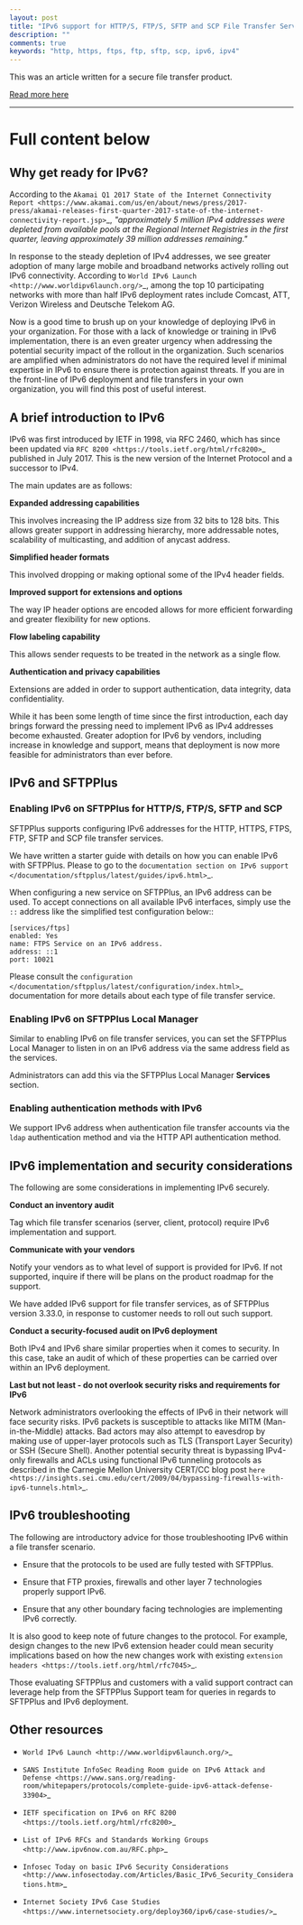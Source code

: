 ```yaml
---
layout: post
title: "IPv6 support for HTTP/S, FTP/S, SFTP and SCP File Transfer Services"
description: ""
comments: true
keywords: "http, https, ftps, ftp, sftp, scp, ipv6, ipv4"
---
```


This was an article written for a secure file transfer product.

[Read more here](https://www.sftpplus.com/articles/2018/sftpplus-ipv6-readiness-article.html)

---

# Full content below

## Why get ready for IPv6?

According to the `Akamai Q1 2017 State of the Internet Connectivity Report <https://www.akamai.com/us/en/about/news/press/2017-press/akamai-releases-first-quarter-2017-state-of-the-internet-connectivity-report.jsp>`_, *"approximately 5 million IPv4 addresses were depleted from available pools at the Regional Internet Registries in the first quarter, leaving approximately 39 million addresses remaining."* 

In response to the steady depletion of IPv4 addresses, we see greater adoption of many large mobile and broadband networks actively rolling out IPv6 connectivity.
According to `World IPv6 Launch <http://www.worldipv6launch.org/>`_, among the top 10 participating networks with more than half IPv6 deployment rates include Comcast, ATT, Verizon Wireless and Deutsche Telekom AG.

Now is a good time to brush up on your knowledge of deploying IPv6 in your organization.
For those with a lack of knowledge or training in IPv6 implementation, there is an even greater urgency when addressing the potential security impact of the rollout in the organization.
Such scenarios are amplified when administrators do not have the required level if minimal expertise in IPv6 to ensure there is protection against threats.
If you are in the front-line of IPv6 deployment and file transfers in your own organization, you will find this post of useful interest.


## A brief introduction to IPv6

IPv6 was first introduced by IETF in 1998, via RFC 2460, which has since been updated via `RFC 8200 <https://tools.ietf.org/html/rfc8200>`_ published in July 2017.
This is the new version of the Internet Protocol and a successor to IPv4.

The main updates are as follows:

**Expanded addressing capabilities**

This involves increasing the IP address size from 32 bits to 128 bits.
This allows greater support in addressing hierarchy, more addressable notes, scalability of multicasting, and addition of anycast address.

**Simplified header formats**

This involved dropping or making optional some of the IPv4 header fields.

**Improved support for extensions and options**

The way IP header options are encoded allows for more efficient forwarding and greater flexibility for new options.

**Flow labeling capability**

This allows sender requests to be treated in the network as a single flow.

**Authentication and privacy capabilities**

Extensions are added in order to support authentication, data integrity, data confidentiality.

While it has been some length of time since the first introduction, each day brings forward the pressing need to implement IPv6 as IPv4 addresses become exhausted.
Greater adoption for IPv6 by vendors, including increase in knowledge and support, means that deployment is now more feasible for administrators than ever before.


## IPv6 and SFTPPlus

### Enabling IPv6 on SFTPPlus for HTTP/S, FTP/S, SFTP and SCP

SFTPPlus supports configuring IPv6 addresses for the HTTP, HTTPS, FTPS, FTP, SFTP and SCP file transfer services.

We have written a starter guide with details on how you can enable IPv6 with SFTPPlus.
Please to go to the `documentation section on IPv6 support </documentation/sftpplus/latest/guides/ipv6.html>`_.

When configuring a new service on SFTPPlus, an IPv6 address can be used.
To accept connections on all available IPv6 interfaces, simply use the `::` address like the simplified test configuration below::

    [services/ftps]
    enabled: Yes
    name: FTPS Service on an IPv6 address.
    address: ::1
    port: 10021

Please consult the `configuration </documentation/sftpplus/latest/configuration/index.html>`_ documentation for more details about each type of file transfer service.


### Enabling IPv6 on SFTPPlus Local Manager

Similar to enabling IPv6 on file transfer services, you can set the SFTPPlus Local Manager to listen in on an IPv6 address via the same address field as the services.

Administrators can add this via the SFTPPlus Local Manager **Services** section.

### Enabling authentication methods with IPv6

We support IPv6 address when authentication file transfer accounts via the `ldap` authentication method and via the HTTP API authentication method.


## IPv6 implementation and security considerations

The following are some considerations in implementing IPv6 securely.

**Conduct an inventory audit**

Tag which file transfer scenarios (server, client, protocol) require IPv6 implementation and support.

**Communicate with your vendors**

Notify your vendors as to what level of support is provided for IPv6.
If not supported, inquire if there will be plans on the product roadmap for the support.

We have added IPv6 support for file transfer services, as of SFTPPlus version 3.33.0, in response to customer needs to roll out such support.

**Conduct a security-focused audit on IPv6 deployment**

Both IPv4 and IPv6 share similar properties when it comes to security.
In this case, take an audit of which of these properties can be carried over within an IPv6 deployment.

**Last but not least - do not overlook security risks and requirements for IPv6**

Network administrators overlooking the effects of IPv6 in their network will face security risks.
IPv6 packets is susceptible to attacks like MITM (Man-in-the-Middle) attacks.
Bad actors may also attempt to eavesdrop by making use of upper-layer protocols such as TLS (Transport Layer Security) or SSH (Secure Shell).
Another potential security threat is bypassing IPv4-only firewalls and ACLs using functional IPv6 tunneling protocols as described in the Carnegie Mellon University CERT/CC blog post `here <https://insights.sei.cmu.edu/cert/2009/04/bypassing-firewalls-with-ipv6-tunnels.html>`_.


## IPv6 troubleshooting

The following are introductory advice for those troubleshooting IPv6 within a file transfer scenario.

* Ensure that the protocols to be used are fully tested with SFTPPlus.

* Ensure that FTP proxies, firewalls and other layer 7 technologies properly support IPv6.

* Ensure that any other boundary facing technologies are implementing IPv6 correctly. 

It is also good to keep note of future changes to the protocol.
For example, design changes to the new IPv6 extension header could mean security implications based on how the new changes work with existing `extension headers <https://tools.ietf.org/html/rfc7045>`_.

Those evaluating SFTPPlus and customers with a valid support contract can leverage help from the SFTPPlus Support team for queries in regards to SFTPPlus and IPv6 deployment.


## Other resources

* `World IPv6 Launch <http://www.worldipv6launch.org/>`_

* `SANS Institute InfoSec Reading Room guide on IPv6 Attack and Defense <https://www.sans.org/reading-room/whitepapers/protocols/complete-guide-ipv6-attack-defense-33904>`_

* `IETF specification on IPv6 on RFC 8200 <https://tools.ietf.org/html/rfc8200>`_

* `List of IPv6 RFCs and Standards Working Groups <http://www.ipv6now.com.au/RFC.php>`_

* `Infosec Today on basic IPv6 Security Considerations <http://www.infosectoday.com/Articles/Basic_IPv6_Security_Considerations.htm>`_

* `Internet Society IPv6 Case Studies <https://www.internetsociety.org/deploy360/ipv6/case-studies/>`_